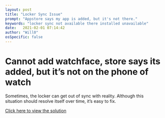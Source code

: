 ```yaml
---
layout: post
title: "Locker Sync Issue"
prompt: "Appstore says my app is added, but it's not there."
keywords: "locker sync not available there installed unavailable"
date:   2021-02-01 07:14:42
author: "Will0"
osSpecific: false
---
```


# Cannot add watchface, store says its added, but it’s not on the phone of watch

Sometimes, the locker can get out of sync with reality. Although this situation should resolve itself over time, it’s easy to fix.

[Click here to view the solution](/topic/lockerSync)